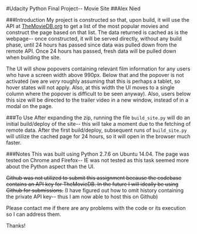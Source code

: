 #Udacity Python Final Project-- Movie Site
##Alex Nied

###Introduction
My project is constructed so that, upon build, it will use the API at <a href="www.themoviedb.org" target="_blank">TheMovieDB.org</a> to get a list of the most popular movies and construct the page based on that list.  The data returned is cached as is the webpage-- once constructed, it will be served directly, without any build phase, until 24 hours has passed since data was pulled down from the remote API.  Once 24 hours has passed, fresh data will be pulled down when building the site.

The UI will show popovers containing relevant film information for any users who have a screen width above 990px.  Below that and the popover is not activated (we are _very_ roughly assuming that this is perhaps a tablet, so hover states will not apply.  Also, at this width the UI moves to a single column where the popover is difficult to be seen anyway).  Also, users below this size will be directed to the trailer video in a new window, instead of in a modal on the page.

###To Use
After expanding the zip, running the file `build_site.py` will do an initial build/deploy of the site-- this will take a moment due to the fetching of remote data.  After the first build/deploy, subsequent runs of `build_site.py` will utilize the cached page for 24 hours, so it will open in the browser much faster.

###Notes
This was built using Python 2.7.6 on Ubuntu 14.04.  The page was tested on Chrome and Firefox-- IE was not tested as this task seemed more about the Python aspect than the UI.

~~Github was not utilized to submit this assignment because the codebase contains an API key for TheMovieDB.  In the future I will ideally be using Github for submissions.~~  (I have figured out how to omit history containing the private API key-- thus I am now able to host this on Github)

Please contact me if there are any problems with the code or its execution so I can address them.

Thanks!